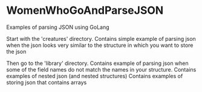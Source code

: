 # WomenWhoGoAndParseJSON
Examples of parsing JSON using GoLang

Start with the 'creatures' directory. 
  Contains simple example of parsing json when the json looks very similar to the structure in which you want to store the json

Then go to the 'library' directory.
  Contains example of parsing json when some of the field names do not match the names in your structure.
  Contains examples of nested json (and nested structures)
  Contains examples of storing json that contains arrays
